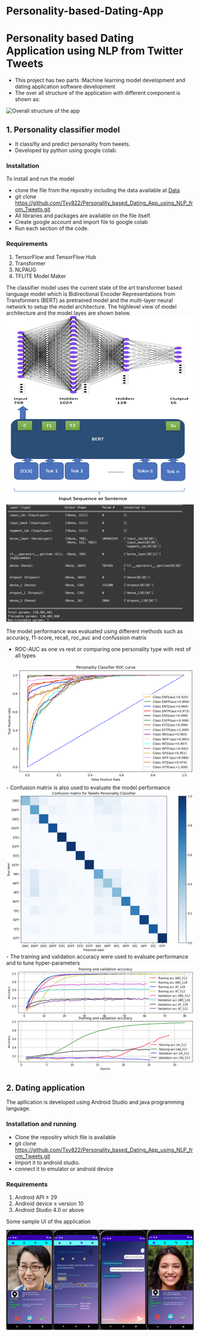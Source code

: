 # Personality-based-Dating-App

# Personality based Dating Application using NLP from Twitter Tweets

- This project has two parts :Machine learning model development  and dating application software development
- The over all structure of the application with different component is shown as:

<img src="PersonalityClassifier/Images/Structural_design_dating_app.png" alt ="Overall structure of the app "/>

## 1. Personality classifier model 
 - It classifiy  and predict personality from tweets. 
 - Developed by python using google colab.

### Installation

 To install and run the model
- clone the file from the repositry including the data available at <a href="
Personality_based_Dating_App_using_NLP_from_Tweets/PersonalityClassifier/
">Data</a> 
- git clone https://github.com/Txy822/Personality_based_Dating_App_using_NLP_from_Tweets.git
- All libraries and packages are available on the file itself.
- Create google account and import file to google colab 
- Run each section of the code. 

### Requirements 
1. TensorFlow and TensorFlow Hub
2. Transformer
3. NLPAUG
4. TFLITE Model Maker

The classifier model uses the current state of the art transformer based language model which is Bidirectional Encoder Representations from Transformers (BERT) as pretrained model and the multi-layer neural network to setup the model architecture. The highlevel view of model architecture and the model layes are shown below.
<img src="img/bert_dense_model2.png" alt ="bert_dense_structure"/>
<img src="img/model_layers.png" alt ="Overall structure of the app "/>


The model performance was evaluated using different methods such as accuracy, f1-score, recall, roc_auc and confussion matrix

- ROC-AUC as one vs rest or comparing one personality type with rest of all types
<img src="img/roc_auc_ABS_512.png" alt ="Overall structure of the app "/>
- Confusion matrix is also used to evaluate  the model performance
<img src="img/cm_ABS_512.png" alt ="Overall structure of the app "/>
- The training and validation accuracy were used to evaluate performance and to tune hyper-parameters
<img src="img/OverallComparation.png" alt ="OverallComparation"/>



## 2. Dating application

The apllication is developed using Android Studio and java programming language. 

### Installation and running 

- Clone the repositry which file is available 
- git clone https://github.com/Txy822/Personality_based_Dating_App_using_NLP_from_Tweets.git
- Import it to android  studio.
- connect it to emulator  or android device

### Requirements 

1. Android API ≥ 29 
2. Android device ≥ version 10
3. Android Studio 4.0 or above 

Some sample UI of the application

<img src="img/ui.png" alt ="Sample Application UI "/>
